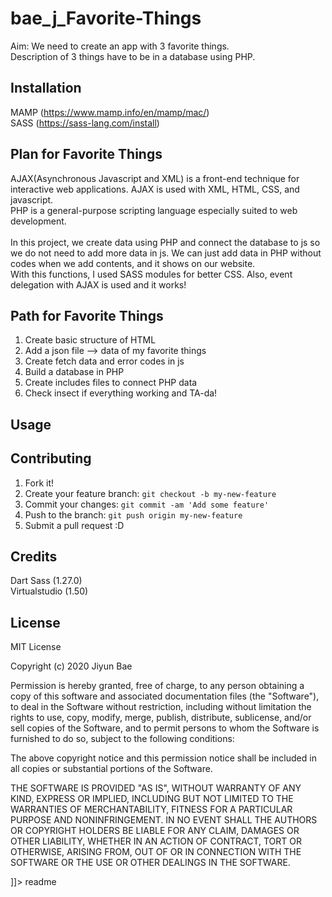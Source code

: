 # bae_j_Favorite-Things

<snippet>
  <content><![CDATA[
# ${1:Favaorite Things}

Aim: We need to create an app with 3 favorite things. <br>
Description of 3 things have to be in a database using PHP.

## Installation

MAMP (https://www.mamp.info/en/mamp/mac/) <br>
SASS (https://sass-lang.com/install)

## Plan for Favorite Things

AJAX(Asynchronous Javascript and XML) is a front-end technique for interactive web applications. AJAX is used with XML, HTML, CSS, and javascript. <br>
PHP is a general-purpose scripting language especially suited to web development. <br><br>
In this project, we create data using PHP and connect the database to js so we do not need to add more data in js. We can just add data in PHP without codes when we add contents, and it shows on our website. <br>
With this functions, I used SASS modules for better CSS. Also, event delegation with AJAX is used and it works!

## Path for Favorite Things

1. Create basic structure of HTML
2. Add a json file --> data of my favorite things
3. Create fetch data and error codes in js
4. Build a database in PHP
5. Create includes files to connect PHP data
6. Check insect if everything working and TA-da!

## Usage



## Contributing

1. Fork it!
2. Create your feature branch: `git checkout -b my-new-feature`
3. Commit your changes: `git commit -am 'Add some feature'`
4. Push to the branch: `git push origin my-new-feature`
5. Submit a pull request :D

## Credits

Dart Sass (1.27.0) <br>
Virtualstudio (1.50)

## License

MIT License

Copyright (c) 2020 Jiyun Bae

Permission is hereby granted, free of charge, to any person obtaining a copy
of this software and associated documentation files (the "Software"), to deal
in the Software without restriction, including without limitation the rights
to use, copy, modify, merge, publish, distribute, sublicense, and/or sell
copies of the Software, and to permit persons to whom the Software is
furnished to do so, subject to the following conditions:

The above copyright notice and this permission notice shall be included in all
copies or substantial portions of the Software.

THE SOFTWARE IS PROVIDED "AS IS", WITHOUT WARRANTY OF ANY KIND, EXPRESS OR
IMPLIED, INCLUDING BUT NOT LIMITED TO THE WARRANTIES OF MERCHANTABILITY,
FITNESS FOR A PARTICULAR PURPOSE AND NONINFRINGEMENT. IN NO EVENT SHALL THE
AUTHORS OR COPYRIGHT HOLDERS BE LIABLE FOR ANY CLAIM, DAMAGES OR OTHER
LIABILITY, WHETHER IN AN ACTION OF CONTRACT, TORT OR OTHERWISE, ARISING FROM,
OUT OF OR IN CONNECTION WITH THE SOFTWARE OR THE USE OR OTHER DEALINGS IN THE
SOFTWARE.

]]></content>
  <tabTrigger>readme</tabTrigger>
</snippet>
